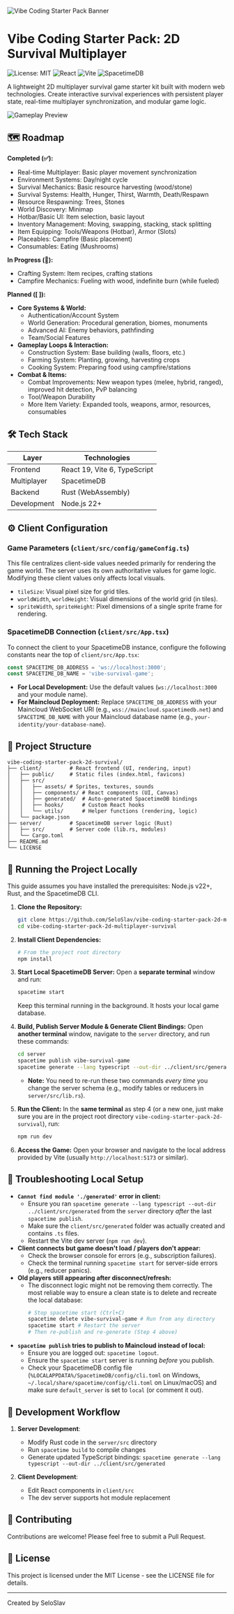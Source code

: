 ![Vibe Coding Starter Pack Banner](./github.png)

# Vibe Coding Starter Pack: 2D Survival Multiplayer

![License: MIT](https://img.shields.io/badge/License-MIT-green.svg)
![React](https://img.shields.io/badge/React-19-blue.svg)
![Vite](https://img.shields.io/badge/Vite-6-purple.svg)
![SpacetimeDB](https://img.shields.io/badge/SpacetimeDB-latest-orange.svg)

A lightweight 2D multiplayer survival game starter kit built with modern web technologies. Create interactive survival experiences with persistent player state, real-time multiplayer synchronization, and modular game logic.

![Gameplay Preview](preview.png)

## 🗺️ Roadmap

**Completed (✅):**
*   Real-time Multiplayer: Basic player movement synchronization
*   Environment Systems: Day/night cycle
*   Survival Mechanics: Basic resource harvesting (wood/stone)
*   Survival Systems: Health, Hunger, Thirst, Warmth, Death/Respawn
*   Resource Respawning: Trees, Stones
*   World Discovery: Minimap
*   Hotbar/Basic UI: Item selection, basic layout
*   Inventory Management: Moving, swapping, stacking, stack splitting
*   Item Equipping: Tools/Weapons (Hotbar), Armor (Slots)
*   Placeables: Campfire (Basic placement)
*   Consumables: Eating (Mushrooms)

**In Progress (🚧):**
*   Crafting System: Item recipes, crafting stations
*   Campfire Mechanics: Fueling with wood, indefinite burn (while fueled)

**Planned ([ ]):**
*   **Core Systems & World:**
    *   Authentication/Account System
    *   World Generation: Procedural generation, biomes, monuments
    *   Advanced AI: Enemy behaviors, pathfinding
    *   Team/Social Features
*   **Gameplay Loops & Interaction:**
    *   Construction System: Base building (walls, floors, etc.)
    *   Farming System: Planting, growing, harvesting crops
    *   Cooking System: Preparing food using campfire/stations
*   **Combat & Items:**
    *   Combat Improvements: New weapon types (melee, hybrid, ranged), improved hit detection, PvP balancing
    *   Tool/Weapon Durability
    *   More Item Variety: Expanded tools, weapons, armor, resources, consumables

## 🛠️ Tech Stack

| Layer       | Technologies                |
|-------------|----------------------------|
| Frontend    | React 19, Vite 6, TypeScript |
| Multiplayer | SpacetimeDB                |
| Backend     | Rust (WebAssembly)         |
| Development | Node.js 22+                |

## ⚙️ Client Configuration

### Game Parameters (`client/src/config/gameConfig.ts`)

This file centralizes client-side values needed primarily for rendering the game world. 
The server uses its own authoritative values for game logic. Modifying these client values only affects local visuals.

*   `tileSize`: Visual pixel size for grid tiles.
*   `worldWidth`, `worldHeight`: Visual dimensions of the world grid (in tiles).
*   `spriteWidth`, `spriteHeight`: Pixel dimensions of a single sprite frame for rendering.

### SpacetimeDB Connection (`client/src/App.tsx`)

To connect the client to your SpacetimeDB instance, configure the following constants near the top of `client/src/App.tsx`:

```typescript
const SPACETIME_DB_ADDRESS = 'ws://localhost:3000';
const SPACETIME_DB_NAME = 'vibe-survival-game';
```

*   **For Local Development:** Use the default values (`ws://localhost:3000` and your module name).
*   **For Maincloud Deployment:** Replace `SPACETIME_DB_ADDRESS` with your Maincloud WebSocket URI (e.g., `wss://maincloud.spacetimedb.net`) and `SPACETIME_DB_NAME` with your Maincloud database name (e.g., `your-identity/your-database-name`).

## 📁 Project Structure

```
vibe-coding-starter-pack-2d-survival/
├── client/         # React frontend (UI, rendering, input)
│   ├── public/     # Static files (index.html, favicons)
│   ├── src/
│   │   ├── assets/ # Sprites, textures, sounds
│   │   ├── components/ # React components (UI, Canvas)
│   │   ├── generated/  # Auto-generated SpacetimeDB bindings
│   │   ├── hooks/      # Custom React hooks
│   │   └── utils/      # Helper functions (rendering, logic)
│   └── package.json
├── server/         # SpacetimeDB server logic (Rust)
│   ├── src/        # Server code (lib.rs, modules)
│   └── Cargo.toml
├── README.md
└── LICENSE
```

## 🚀 Running the Project Locally

This guide assumes you have installed the prerequisites: Node.js v22+, Rust, and the SpacetimeDB CLI.

1.  **Clone the Repository:**
    ```bash
    git clone https://github.com/SeloSlav/vibe-coding-starter-pack-2d-multiplayer-survival.git
    cd vibe-coding-starter-pack-2d-multiplayer-survival
    ```

2.  **Install Client Dependencies:**
    ```bash
    # From the project root directory
    npm install
    ```

3.  **Start Local SpacetimeDB Server:**
    Open a **separate terminal** window and run:
    ```bash
    spacetime start
    ```
    Keep this terminal running in the background. It hosts your local game database.

4.  **Build, Publish Server Module & Generate Client Bindings:**
    Open **another terminal** window, navigate to the `server` directory, and run these commands:
    ```bash
    cd server
    spacetime publish vibe-survival-game
    spacetime generate --lang typescript --out-dir ../client/src/generated
    ```
    *   **Note:** You need to re-run these two commands *every time* you change the server schema (e.g., modify tables or reducers in `server/src/lib.rs`).

5.  **Run the Client:**
    In the **same terminal** as step 4 (or a new one, just make sure you are in the project root directory `vibe-coding-starter-pack-2d-survival`), run:
    ```bash
    npm run dev
    ```

6.  **Access the Game:**
    Open your browser and navigate to the local address provided by Vite (usually `http://localhost:5173` or similar).

## 🔧 Troubleshooting Local Setup

*   **`Cannot find module './generated'` error in client:**
    *   Ensure you ran `spacetime generate --lang typescript --out-dir ../client/src/generated` from the `server` directory *after* the last `spacetime publish`.
    *   Make sure the `client/src/generated` folder was actually created and contains `.ts` files.
    *   Restart the Vite dev server (`npm run dev`).
*   **Client connects but game doesn't load / players don't appear:**
    *   Check the browser console for errors (e.g., subscription failures).
    *   Check the terminal running `spacetime start` for server-side errors (e.g., reducer panics).
*   **Old players still appearing after disconnect/refresh:**
    *   The disconnect logic might not be removing them correctly. The most reliable way to ensure a clean state is to delete and recreate the local database:
        ```bash
        # Stop spacetime start (Ctrl+C)
        spacetime delete vibe-survival-game # Run from any directory
        spacetime start # Restart the server
        # Then re-publish and re-generate (Step 4 above)
        ```
*   **`spacetime publish` tries to publish to Maincloud instead of local:**
    *   Ensure you are logged out: `spacetime logout`.
    *   Ensure the `spacetime start` server is running *before* you publish.
    *   Check your SpacetimeDB config file (`%LOCALAPPDATA%/SpacetimeDB/config/cli.toml` on Windows, `~/.local/share/spacetime/config/cli.toml` on Linux/macOS) and make sure `default_server` is set to `local` (or comment it out).

## 🔄 Development Workflow

1. **Server Development**:
   - Modify Rust code in the `server/src` directory
   - Run `spacetime build` to compile changes
   - Generate updated TypeScript bindings: `spacetime generate --lang typescript --out-dir ../client/src/generated`

2. **Client Development**:
   - Edit React components in `client/src`
   - The dev server supports hot module replacement

## 🤝 Contributing

Contributions are welcome! Please feel free to submit a Pull Request.

## 📜 License

This project is licensed under the MIT License - see the LICENSE file for details.

---

Created by SeloSlav
